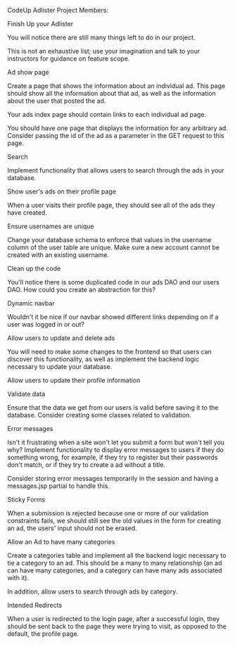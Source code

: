 
CodeUp Adlister Project
Members: 


Finish Up your Adlister

You will notice there are still many things left to do in our project.

This is not an exhaustive list; use your imagination and talk to your instructors for guidance on feature scope.

Ad show page

Create a page that shows the information about an individual ad. This page should show all the information about that ad, as well as the information about the user that posted the ad.

Your ads index page should contain links to each individual ad page.

You should have one page that displays the information for any arbitrary ad. Consider passing the id of the ad as a parameter in the GET request to this page.

Search

Implement functionality that allows users to search through the ads in your database.

Show user's ads on their profile page

When a user visits their profile page, they should see all of the ads they have created.

Ensure usernames are unique

Change your database schema to enforce that values in the username column of the user table are unique. Make sure a new account cannot be created with an existing username.

Clean up the code

You'll notice there is some duplicated code in our ads DAO and our users DAO. How could you create an abstraction for this?

Dynamic navbar

Wouldn't it be nice if our navbar showed different links depending on if a user was logged in or out?

Allow users to update and delete ads

You will need to make some changes to the frontend so that users can discover this functionality, as well as implement the backend logic necessary to update your database.

Allow users to update their profile information

Validate data

Ensure that the data we get from our users is valid before saving it to the database. Consider creating some classes related to validation.

Error messages

Isn't it frustrating when a site won't let you submit a form but won't tell you why? Implement functionality to display error messages to users if they do something wrong, for example, if they try to register but their passwords don't match, or if they try to create a ad without a title.

Consider storing error messages temporarily in the session and having a messages.jsp partial to handle this.

Sticky Forms

When a submission is rejected because one or more of our validation constraints fails, we should still see the old values in the form for creating an ad, the users' input should not be erased.

Allow an Ad to have many categories

Create a categories table and implement all the backend logic necessary to tie a category to an ad. This should be a many to many relationship (an ad can have many categories, and a category can have many ads associated with it).

In addition, allow users to search through ads by category.

Intended Redirects

When a user is redirected to the login page, after a successful login, they should be sent back to the page they were trying to visit, as opposed to the default, the profile page.